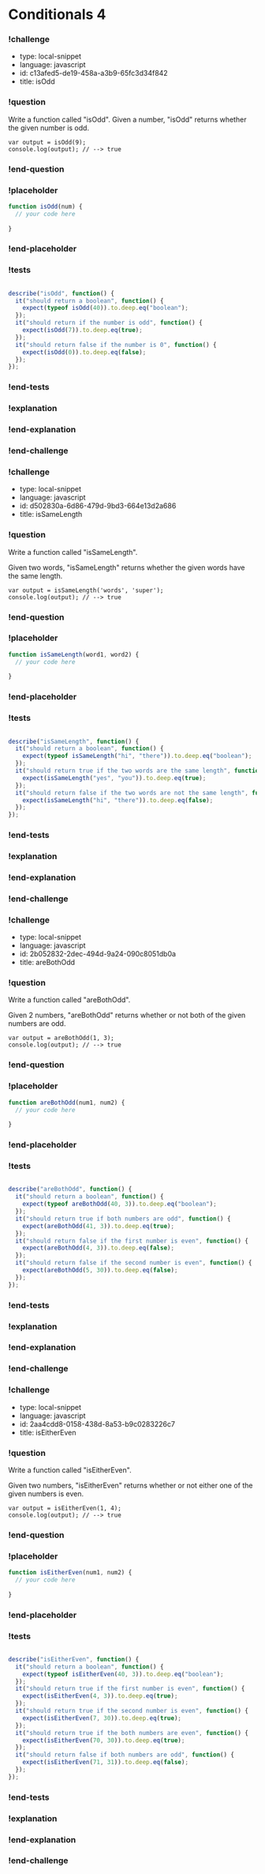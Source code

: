 # Conditionals 4

### !challenge

* type: local-snippet
* language: javascript
* id: c13afed5-de19-458a-a3b9-65fc3d34f842
* title: isOdd

### !question

Write a function called "isOdd".
Given a number, "isOdd" returns whether the given number is odd.

```
var output = isOdd(9);
console.log(output); // --> true
```

### !end-question

### !placeholder

```js
function isOdd(num) {
  // your code here
  
}
```

### !end-placeholder

### !tests

```js

describe("isOdd", function() {
  it("should return a boolean", function() {
    expect(typeof isOdd(40)).to.deep.eq("boolean");
  });
  it("should return if the number is odd", function() {
    expect(isOdd(7)).to.deep.eq(true);
  });
  it("should return false if the number is 0", function() {
    expect(isOdd(0)).to.deep.eq(false);
  });
});

```

### !end-tests

### !explanation

### !end-explanation

### !end-challenge

### !challenge

* type: local-snippet
* language: javascript
* id: d502830a-6d86-479d-9bd3-664e13d2a686
* title: isSameLength

### !question

Write a function called "isSameLength".

Given two words, "isSameLength" returns whether the given words have the same length.

```
var output = isSameLength('words', 'super');
console.log(output); // --> true
```

### !end-question

### !placeholder

```js
function isSameLength(word1, word2) {
  // your code here
  
}
```

### !end-placeholder

### !tests

```js

describe("isSameLength", function() {
  it("should return a boolean", function() {
    expect(typeof isSameLength("hi", "there")).to.deep.eq("boolean");
  });
  it("should return true if the two words are the same length", function() {
    expect(isSameLength("yes", "you")).to.deep.eq(true);
  });
  it("should return false if the two words are not the same length", function() {
    expect(isSameLength("hi", "there")).to.deep.eq(false);
  });
});

```

### !end-tests

### !explanation

### !end-explanation

### !end-challenge

### !challenge

* type: local-snippet
* language: javascript
* id: 2b052832-2dec-494d-9a24-090c8051db0a
* title: areBothOdd

### !question

Write a function called "areBothOdd".

Given 2 numbers, "areBothOdd" returns whether or not both of the given numbers are odd.

```
var output = areBothOdd(1, 3);
console.log(output); // --> true
```

### !end-question

### !placeholder

```js
function areBothOdd(num1, num2) {
  // your code here
  
}
```

### !end-placeholder

### !tests

```js

describe("areBothOdd", function() {
  it("should return a boolean", function() {
    expect(typeof areBothOdd(40, 3)).to.deep.eq("boolean");
  });
  it("should return true if both numbers are odd", function() {
    expect(areBothOdd(41, 3)).to.deep.eq(true);
  });
  it("should return false if the first number is even", function() {
    expect(areBothOdd(4, 3)).to.deep.eq(false);
  });
  it("should return false if the second number is even", function() {
    expect(areBothOdd(5, 30)).to.deep.eq(false);
  });
});

```

### !end-tests

### !explanation

### !end-explanation

### !end-challenge

### !challenge

* type: local-snippet
* language: javascript
* id: 2aa4cdd8-0158-438d-8a53-b9c0283226c7
* title: isEitherEven

### !question

Write a function called "isEitherEven".

Given two numbers, "isEitherEven" returns whether or not either one of the given numbers is even.

```
var output = isEitherEven(1, 4);
console.log(output); // --> true
```

### !end-question

### !placeholder

```js
function isEitherEven(num1, num2) {
  // your code here
  
}

```

### !end-placeholder

### !tests

```js

describe("isEitherEven", function() {
  it("should return a boolean", function() {
    expect(typeof isEitherEven(40, 3)).to.deep.eq("boolean");
  });
  it("should return true if the first number is even", function() {
    expect(isEitherEven(4, 3)).to.deep.eq(true);
  });
  it("should return true if the second number is even", function() {
    expect(isEitherEven(7, 30)).to.deep.eq(true);
  });
  it("should return true if the both numbers are even", function() {
    expect(isEitherEven(70, 30)).to.deep.eq(true);
  });
  it("should return false if both numbers are odd", function() {
    expect(isEitherEven(71, 31)).to.deep.eq(false);
  });
});

```

### !end-tests

### !explanation

### !end-explanation

### !end-challenge
